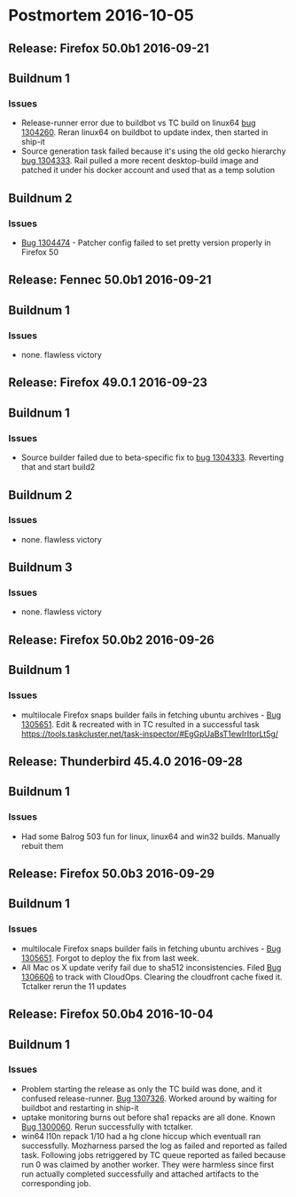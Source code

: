 # Postmortem 2016-10-05

## Release: Firefox 50.0b1 2016-09-21

## Buildnum 1
### Issues
- Release-runner error due to buildbot vs TC build on linux64 [bug 1304260](https://bugzilla.mozilla.org/show_bug.cgi?id=1304260). Reran linux64 on buildbot to update index, then started in ship-it
- Source generation task failed because it's using the old gecko hierarchy [bug 1304333](https://bugzilla.mozilla.org/show_bug.cgi?id=1304333). Rail pulled a more recent desktop-build image and patched it under his docker account and used that as a temp solution

## Buildnum 2
### Issues
- [Bug 1304474](https://bugzil.la/1304474) - Patcher config failed to set pretty version properly in Firefox 50


## Release: Fennec 50.0b1 2016-09-21

## Buildnum 1
### Issues
- none. flawless victory


## Release: Firefox 49.0.1 2016-09-23

## Buildnum 1
### Issues
- Source builder failed due to beta-specific fix to [bug 1304333](https://bugzilla.mozilla.org/show_bug.cgi?id=1304333). Reverting that and start build2

## Buildnum 2
### Issues
- none. flawless victory

## Buildnum 3
### Issues
- none. flawless victory


## Release: Firefox 50.0b2 2016-09-26

## Buildnum 1
### Issues
- multilocale Firefox snaps builder fails in fetching ubuntu archives - [Bug 1305651](https://bugzil.la/1305651). Edit & recreated with <apt-get update> in TC resulted in a successful task https://tools.taskcluster.net/task-inspector/#EgGpUaBsT1ewIrItorLt5g/


## Release: Thunderbird 45.4.0 2016-09-28

## Buildnum 1
### Issues
- Had some Balrog 503 fun for linux, linux64 and win32 builds. Manually rebuit them


## Release: Firefox 50.0b3 2016-09-29

## Buildnum 1
### Issues
- multilocale Firefox snaps builder fails in fetching ubuntu archives - [Bug 1305651](https://bugzil.la/1305651). Forgot to deploy the fix from last week. 
- All Mac os X update verify fail due to sha512 inconsistencies. Filed [Bug 1306606](https://bugzil.la/1306606) to track with CloudOps. Clearing the cloudfront cache fixed it. Tctalker rerun the 11 updates


## Release: Firefox 50.0b4 2016-10-04

## Buildnum 1
### Issues
- Problem starting the release as only the TC build was done, and it confused release-runner. [Bug 1307326](https://bugzil.la/1307326). Worked around by waiting for buildbot and restarting in ship-it
- uptake monitoring burns out before sha1 repacks are all done. Known [Bug 1300060](https://bugzil.la/1300060). Rerun successfully with tctalker.
- win64 l10n repack 1/10 had a hg clone hiccup which eventuall ran successfully. Mozharness parsed the log as failed and reported as failed task. Following jobs retriggered by TC queue reported as failed because run 0 was claimed by another worker. They were harmless since first run actually completed successfully and attached artifacts to the corresponding job.


